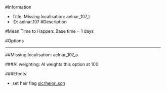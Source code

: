#Information
 - Title: Missing localisation: aelnar_107_t
 - ID: aelnar.107
#Description

#Mean Time to Happen:
Base time = 1 days

#Options

___
##Missing localisation: aelnar_107_a

###AI weighting:
AI weights this option at 100


###Efects:<ul><li>set heir flag [sicrheior_son](../flags/sicrheior_son.md)</li></ul>
